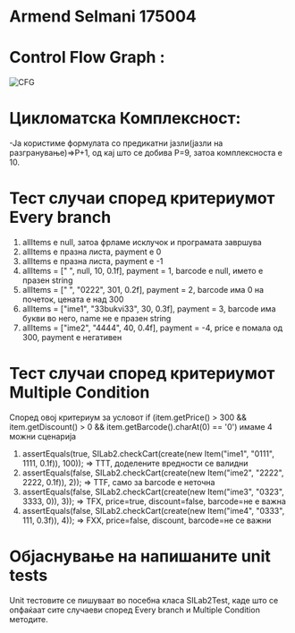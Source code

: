 # Armend Selmani 175004
# Control Flow Graph : 
![CFG](https://github.com/armendselmanii/SI_2024_lab2_175004/assets/139174554/d39a3d2c-5030-4b5a-af13-b4b82cb74819)
# Цикломатска Комплексност:
-Ја користиме формулата со предикатни јазли(јазли на разгранување)=>P+1, од кај што се добива P=9, затоа комплексноста е 10.
# Тест случаи според критериумот Every branch
1. allItems е null, затоа фрламе исклучок и програмата завршува
2. allItems e празна листа, payment e 0
3. allItems e празна листа, payment e -1
4. allItems = [" ", null, 10, 0.1f], payment = 1, barcode e null, името е празен string
5. allItems = [" ", "0222", 301, 0.2f], payment = 2, barcode има 0 на почеток, цената е над 300
6. allItems = ["ime1", "33bukvi33", 30, 0.3f], payment = 3, barcode има букви во него, name не е празен string
7. allItems = ["ime2", "4444", 40, 0.4f], payment = -4, price е помала од 300, payment e негативен
# Тест случаи според критериумот Multiple Condition

Според овој критериум за условот if (item.getPrice() > 300 && item.getDiscount() > 0 && item.getBarcode().charAt(0) == '0') имаме 4 можни сценарија

 1. assertEquals(true, SILab2.checkCart(create(new Item("ime1", "0111", 1111, 0.1f)), 100)); => TTT, доделените вредности се валидни
 2. assertEquals(false, SILab2.checkCart(create(new Item("ime2", "2222", 2222, 0.1f)), 2)); => TTF, само за barcode е неточна
 3. assertEquals(false, SILab2.checkCart(create(new Item("ime3", "0323", 3333, 0)), 3)); => TFX, price=true, discount=false, barcode=не е важна
 4. assertEquals(false, SILab2.checkCart(create(new Item("ime4", "0333", 111, 0.3f)), 4)); => FXX, price=false, discount, barcode=не се важни

# Објаснување на напишаните unit tests
Unit тестовите се пишуваат во посебна класа SILab2Test, каде што се опфаќаат сите случаеви според Every branch и Multiple Condition методите.
